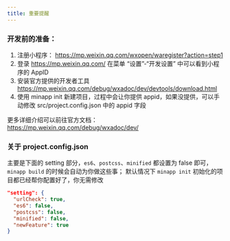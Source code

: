 ```yaml
---
title: 重要提醒
---
```


### 开发前的准备：

  1. 注册小程序： https://mp.weixin.qq.com/wxopen/waregister?action=step1
  2. 登录 https://mp.weixin.qq.com/ 在菜单 “设置”-“开发设置” 中可以看到小程序的 AppID
  3. 安装官方提供的开发者工具  https://mp.weixin.qq.com/debug/wxadoc/dev/devtools/download.html
  4. 使用 minapp init 新建项目，过程中会让你提供 appid，如果没提供，可以手动修改 src/project.config.json 中的 appid 字段

  更多详细介绍可以前往官方文档： https://mp.weixin.qq.com/debug/wxadoc/dev/

### 关于 project.config.json

主要是下面的 setting 部分，`es6`、`postcss`、`minified` 都设置为 false 即可，`minapp build` 的时候会自动为你做这些事；
默认情况下 `minapp init` 初始化的项目都已经帮你配置好了，你无需修改

```json
"setting": {
  "urlCheck": true,
  "es6": false,
  "postcss": false,
  "minified": false,
  "newFeature": true
}
```


